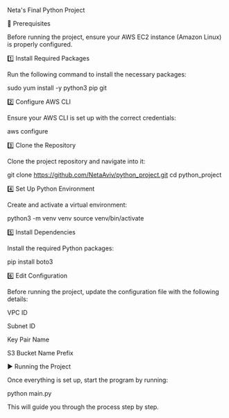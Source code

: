 Neta's Final Python Project

📌 Prerequisites

Before running the project, ensure your AWS EC2 instance (Amazon Linux) is properly configured.

1️⃣ Install Required Packages

Run the following command to install the necessary packages:

sudo yum install -y python3 pip git

2️⃣ Configure AWS CLI

Ensure your AWS CLI is set up with the correct credentials:

aws configure

3️⃣ Clone the Repository

Clone the project repository and navigate into it:

git clone https://github.com/NetaAviv/python_project.git
cd python_project

4️⃣ Set Up Python Environment

Create and activate a virtual environment:

python3 -m venv venv
source venv/bin/activate

5️⃣ Install Dependencies

Install the required Python packages:

pip install boto3

6️⃣ Edit Configuration

Before running the project, update the configuration file with the following details:

VPC ID

Subnet ID

Key Pair Name

S3 Bucket Name Prefix

▶️ Running the Project

Once everything is set up, start the program by running:

python main.py

This will guide you through the process step by step.

